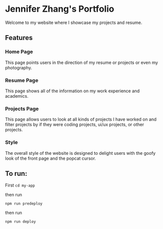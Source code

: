 # Jennifer Zhang's Portfolio
Welcome to my website where I showcase my projects and resume. 

## Features

### Home Page
This page points users in the direction of my resume or projects or even my photography. 

### Resume Page
This page shows all of the information on my work experience and academics. 

### Projects Page
This page allows users to look at all kinds of projects I have worked on and filter projects by if they were coding projects, ui/ux projects, or other projects. 

### Style
The overall style of the website is designed to delight users with the goofy look of the front page and the popcat cursor. 


## To run: 
First `cd my-app` 

then run

`npm run predeploy`

then run 

`npm run deploy`

